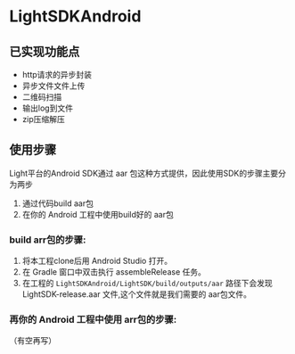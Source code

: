 LightSDKAndroid
===============

## 已实现功能点
- http请求的异步封装
- 异步文件文件上传
- 二维码扫描
- 输出log到文件
- zip压缩解压

## 使用步骤
Light平台的Android SDK通过 aar 包这种方式提供，因此使用SDK的步骤主要分为两步

1. 通过代码build aar包
2. 在你的 Android 工程中使用build好的 aar包

### build arr包的步骤:

1. 将本工程clone后用 Android Studio 打开。
2. 在 Gradle 窗口中双击执行 assembleRelease 任务。
3. 在工程的 `LightSDKAndroid/LightSDK/build/outputs/aar` 路径下会发现 LightSDK-release.aar 文件,这个文件就是我们需要的 aar包文件。

### 再你的 Android 工程中使用 arr包的步骤:

（有空再写）
